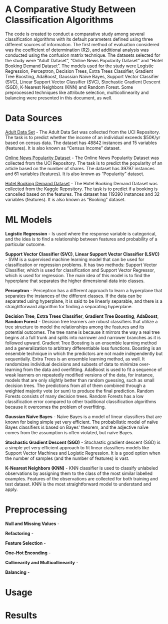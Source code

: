 # A Comparative Study Between Classification Algorithms

The code is created to conduct a comparative study among several classification algorithms with its default parameters defined using three different sources of information. The first method of evaluation considered was the coefficient of determination (R2), and additional analysis was conducted using the confusion matrix technique. The datasets selected for the study were “Adult Dataset”, “Online News Popularity Dataset” and “Hotel Booking Demand Dataset”. The models used for the study were Logistic Regression, Perceptron, Decision Trees, Extra Trees Classifier, Gradient Tree Boosting, AdaBoost, Gaussian Naïve Bayes, Support Vector Classifier (SVC), Linear Support Vector Classifier (SVC), Stochastic Gradient Descent (SGD), K-Nearest Neighbors (KNN) and Random Forest. Some preprocessed techniques like attribute selection, multicollinearity and balancing were presented in this document, as well.

# Data Sources

[Adult Data Set](http://archive.ics.uci.edu/ml/datasets/Adult) - The Adult Data Set was collected from the UCI Repository. The task is to predict whether the income of an individual exceeds $50K/yr based on census data. The dataset has 48842 instances and 15 variables (features). It is also known as “Census Income” dataset.

[Online News Popularity Dataset](http://archive.ics.uci.edu/ml/datasets/Online+News+Popularity) - The Online News Popularity Dataset was collected from the UCI Repository. The task is to predict the popularity of an article based on the number of shares. The dataset has 39797 instances and 61 variables (features). It is also known as “Popularity” dataset.

[Hotel Booking Demand Dataset](https://www.kaggle.com/jessemostipak/hotel-booking-demand) - The Hotel Booking Demand Dataset was collected from the Kaggle Repository. The task is to predict if a booking is cancelled based on the features. The dataset has 119390 instances and 32 variables (features). It is also known as “Booking” dataset.

# ML Models

**Logistic Regression** - Is used where the response variable is categorical, and the idea is to find a relationship between features and probability of a particular outcome.

**Support Vector Classifier (SVC)**, **Linear Support Vector Classifier (LSVC)** - SVM is a supervised machine learning model that can be used for classification or regression problems. It has two methods: Support Vector Classifier, which is used for classification and Support Vector Regressor, which is used for regression. The main idea of this model is to find the hyperplane that separates the higher dimensional data into classes.

**Perceptron** - Perceptron has a different approach to learn a hyperplane that separates the instances of the different classes. If the data can be separated using hyperplane, it is said to be linearly separable, and there is a straightforward algorithm for finding a separating hyperplane.

**Decision Tree**, **Extra Trees Classifier**, **Gradient Tree Boosting**, **AdaBoost**, **Random Forest** - Decision tree learners are robust classifiers that utilize a tree structure to model the relationships among the features and its potential outcomes. The tree name is because it mirrors the way a real tree begins at a full trunk and splits into narrower and narrower branches as it is followed upward. Gradient Tree Boosting is an ensemble learning method and a generalization to arbitrary differentiable loss functions. Boosting is an ensemble technique in which the predictors are not made independently but sequentially. Extra Trees is an ensemble learning method, as well. It randomizes individual decisions and subsets of data to minimize over-learning from the data and overfitting. AdaBoost is used to fit a sequence of weak learners on repeatedly modified versions of the data, for instance, models that are only slightly better than random guessing, such as small decision trees. The predictions from all of them combined through a weighted majority vote (or sum) to produce the final prediction. Random Forests consists of many decision trees. Random Forests has a low classification error compared to other traditional classification algorithms because it overcomes the problem of overfitting.

**Gaussian Naïve Bayes** - Naïve Bayes is a model of linear classifiers that are known for being simple yet very efficient. The probabilistic model of naïve Bayes classifiers is based on Bayes' theorem, and the adjective naïve comes from the assumption is often violated, but naïve Bayes.

**Stochastic Gradient Descent (SGD)** - Stochastic gradient descent (SGD) is a simple yet very efficient approach to fit linear classifiers models like Support Vector Machines and Logistic Regression. It is a good option when the number of samples (and the number of features) is vast.

**K-Nearest Neighbors (KNN)** - KNN classifier is used to classify unlabeled observations by assigning them to the class of the most similar labelled examples. Features of the observations are collected for both training and test dataset. KNN is the most straightforward model to understand and apply.

# Preprocessing

**Null and Missing Values** - 

**Refactoring** -

**Feature Selection** - 

**One-Hot Enconding** - 

**Collinearity and Multicollinearity** - 

**Balancing** - 

# Usage

# Results
